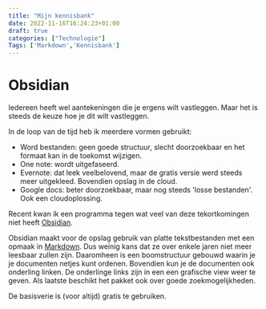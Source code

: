 ```yaml
---
title: "Mijn kennisbank"
date: 2022-11-16T16:24:23+01:00
draft: true
categories: ["Technologie"]
Tags: ['Markdown','Kennisbank']
---
```


# Obsidian

Iedereen heeft wel aantekeningen die je ergens wilt vastleggen. Maar het is steeds de keuze hoe je dit wilt vastleggen.

In de loop van de tijd heb ik meerdere vormen gebruikt:
* Word bestanden: geen goede structuur, slecht doorzoekbaar en het formaat kan in de toekomst wijzigen.
* One note: wordt uitgefaseerd.
* Evernote: dat leek veelbelovend, maar de gratis versie werd steeds meer uitgekleed. Bovendien opslag in de cloud.
* Google docs: beter doorzoekbaar, maar nog steeds 'losse bestanden'. Ook een cloudoplossing.

Recent kwan ik een programma tegen wat veel van deze tekortkomingen niet heeft [Obsidian](https://obsidian.md/).

Obsidian maakt voor de opslag gebruik van platte tekstbestanden met een opmaak in [Markdown](https://www.markdownguide.org/). Dus weinig kans dat ze over enkele jaren niet meer leesbaar zullen zijn. Daaromheen is een boomstructuur gebouwd waarin je je documenten netjes kunt ordenen. Bovendien kun je de documenten ook onderling linken. De onderlinge links zijn in een een grafische view weer te geven. Als laatste beschikt het pakket ook over goede zoekmogelijkheden.

De basisverie is (voor altijd) gratis te gebruiken.
